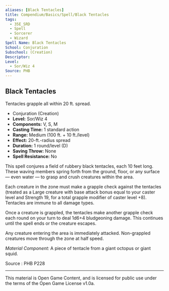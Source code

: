 ```yaml
---
aliases: [Black Tentacles]
title: Compendium/Basics/Spell/Black Tentacles
tags: 
  - 35E_SRD
  - Spell
  - Sorcerer
  - Wizard
Spell Name: Black Tentacles
School: Conjuration
Subschool: (Creation)
Descriptor: 
Level:
  - Sor/Wiz 4
Source: PHB
---
```


## Black Tentacles

Tentacles grapple all within 20 ft. spread.

*   Conjuration (Creation)
*   **Level:** Sor/Wiz 4
*   **Components:** V, S, M
*   **Casting Time:** 1 standard action
*   **Range:** Medium (100 ft. + 10 ft./level)
*   **Effect:** 20-ft.-radius spread
*   **Duration:** 1 round/level (D)
*   **Saving Throw:** None
*   **Spell Resistance:** No

This spell conjures a field of rubbery black tentacles, each 10 feet long. These waving members spring forth from the ground, floor, or any surface — even water — to grasp and crush creatures within the area.

Each creature in the zone must make a grapple check against the tentacles (treated as a Large creature with base attack bonus equal to your caster level and Strength 19, for a total grapple modifier of caster level +8). Tentacles are immune to all damage types.

Once a creature is grappled, the tentacles make another grapple check each round on your turn to deal 1d6+4 bludgeoning damage. This continues until the spell ends or the creature escapes.

Any creature entering the area is immediately attacked. Non-grappled creatures move through the zone at half speed.

*Material Component:* A piece of tentacle from a giant octopus or giant squid.

Source : PHB P228

---

This material is Open Game Content, and is licensed for public use under  
the terms of the Open Game License v1.0a.
